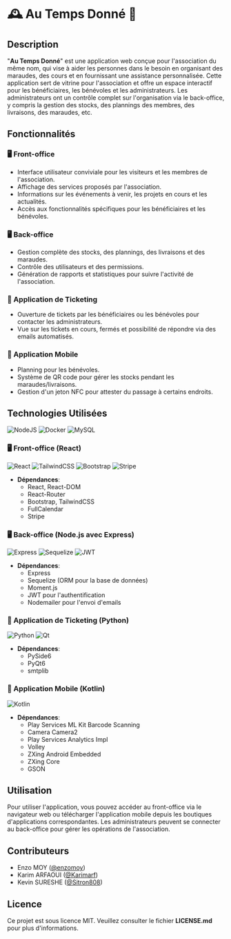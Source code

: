 
# 🕰️ Au Temps Donné 🤝

## Description

"**Au Temps Donné**" est une application web conçue pour l'association du même nom, qui vise à aider les personnes dans le besoin en organisant des maraudes, des cours et en fournissant une assistance personnalisée. Cette application sert de vitrine pour l'association et offre un espace interactif pour les bénéficiaires, les bénévoles et les administrateurs. Les administrateurs ont un contrôle complet sur l'organisation via le back-office, y compris la gestion des stocks, des plannings des membres, des livraisons, des maraudes, etc.

## Fonctionnalités

### 🖥️ Front-office

- Interface utilisateur conviviale pour les visiteurs et les membres de l'association.
- Affichage des services proposés par l'association.
- Informations sur les événements à venir, les projets en cours et les actualités.
- Accès aux fonctionnalités spécifiques pour les bénéficiaires et les bénévoles.

### 🖥️ Back-office

- Gestion complète des stocks, des plannings, des livraisons et des maraudes.
- Contrôle des utilisateurs et des permissions.
- Génération de rapports et statistiques pour suivre l'activité de l'association.

### 📩 Application de Ticketing

- Ouverture de tickets par les bénéficiaires ou les bénévoles pour contacter les administrateurs.
- Vue sur les tickets en cours, fermés et possibilité de répondre via des emails automatisés.

### 📱 Application Mobile

- Planning pour les bénévoles.
- Système de QR code pour gérer les stocks pendant les maraudes/livraisons.
- Gestion d'un jeton NFC pour attester du passage à certains endroits.

## Technologies Utilisées

![NodeJS](https://img.shields.io/badge/node.js-6DA55F?style=for-the-badge&logo=node.js&logoColor=white)
![Docker](https://img.shields.io/badge/docker-%230db7ed.svg?style=for-the-badge&logo=docker&logoColor=white)
![MySQL](https://img.shields.io/badge/mysql-4479A1.svg?style=for-the-badge&logo=mysql&logoColor=white)

### 🖥️ Front-office (React)

![React](https://img.shields.io/badge/React-20232A?style=for-the-badge&logo=react&logoColor=61DAFB)
![TailwindCSS](https://img.shields.io/badge/Tailwind_CSS-38B2AC?style=for-the-badge&logo=tailwind-css&logoColor=white)
![Bootstrap](https://img.shields.io/badge/Bootstrap-563D7C?style=for-the-badge&logo=bootstrap&logoColor=white)
![Stripe](https://img.shields.io/badge/Stripe-626CD9?style=for-the-badge&logo=Stripe&logoColor=white)

- **Dépendances**:
  - React, React-DOM
  - React-Router
  - Bootstrap, TailwindCSS
  - FullCalendar
  - Stripe

### 🖥️ Back-office (Node.js avec Express)

![Express](https://img.shields.io/badge/Express%20js-000000?style=for-the-badge&logo=express&logoColor=white)
![Sequelize](https://img.shields.io/badge/Sequelize-52B0E7?style=for-the-badge&logo=Sequelize&logoColor=white)
![JWT](https://img.shields.io/badge/JWT-000000?style=for-the-badge&logo=JSON%20web%20tokens&logoColor=white)
- **Dépendances**:
  - Express
  - Sequelize (ORM pour la base de données)
  - Moment.js
  - JWT pour l'authentification
  - Nodemailer pour l'envoi d'emails

### 📩 Application de Ticketing (Python)


![Python](https://img.shields.io/badge/Python-FFD43B?style=for-the-badge&logo=python&logoColor=blue)
![Qt](https://img.shields.io/badge/Qt-41CD52?style=for-the-badge&logo=qt&logoColor=white)

- **Dépendances**:
  - PySide6
  - PyQt6
  - smtplib

### 📱 Application Mobile (Kotlin)

![Kotlin](https://img.shields.io/badge/Kotlin-B125EA?style=for-the-badge&logo=kotlin&logoColor=white)
- **Dépendances**:
  - Play Services ML Kit Barcode Scanning
  - Camera Camera2
  - Play Services Analytics Impl
  - Volley
  - ZXing Android Embedded
  - ZXing Core
  - GSON

## Utilisation

Pour utiliser l'application, vous pouvez accéder au front-office via le navigateur web ou télécharger l'application mobile depuis les boutiques d'applications correspondantes. Les administrateurs peuvent se connecter au back-office pour gérer les opérations de l'association.

## Contributeurs

- Enzo MOY ([@enzomoy](https://github.com/enzomoy))
- Karim ARFAOUI ([@Karimarf](https://github.com/Karimarf))
- Kevin SURESHE ([@Sitron808](https://github.com/Sitron808))

## Licence

Ce projet est sous licence MIT. Veuillez consulter le fichier **LICENSE.md** pour plus d'informations.
